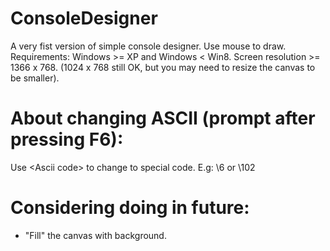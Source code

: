 # ConsoleDesigner

A very fist version of simple console designer. Use mouse to draw.
Requirements:
Windows >= XP and Windows < Win8.
Screen resolution >= 1366 x 768.
(1024 x 768 still OK, but you may need to resize the canvas to be smaller).

# About changing ASCII (prompt after pressing F6):
Use \<Ascii code><Enter> to change to special code. E.g: \6<Enter> or \102<Enter>

# Considering doing in future:
* "Fill" the canvas with background.
